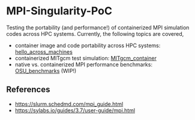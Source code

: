 # MPI-Singularity-PoC

Testing the portability (and performance!) of containerized MPI simulation codes across HPC systems.
Currently, the following topics are covered,

* container image and code portability across HPC systems: [hello_across_machines](./hello_across_machines)
* containerized MITgcm test simulation: [MITgcm_container](./MITgcm_container)
* native vs. containerized MPI performance benchmarks: [OSU_benchmarks](./OSU_benchmarks) (WIP!)

## References

* https://slurm.schedmd.com/mpi_guide.html
* https://sylabs.io/guides/3.7/user-guide/mpi.html

